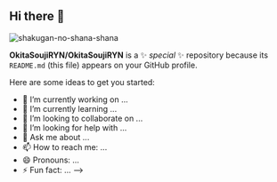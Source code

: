 ## Hi there 👋

![shakugan-no-shana-shana](https://github.com/user-attachments/assets/2cb583d8-5ffe-4d60-89a5-5e06687d1a5d)

**OkitaSoujiRYN/OkitaSoujiRYN** is a ✨ _special_ ✨ repository because its `README.md` (this file) appears on your GitHub profile.

Here are some ideas to get you started:

- 🔭 I’m currently working on ...
- 🌱 I’m currently learning ...
- 👯 I’m looking to collaborate on ...
- 🤔 I’m looking for help with ...
- 💬 Ask me about ...
- 📫 How to reach me: ...
- 😄 Pronouns: ...
- ⚡ Fun fact: ...
-->
